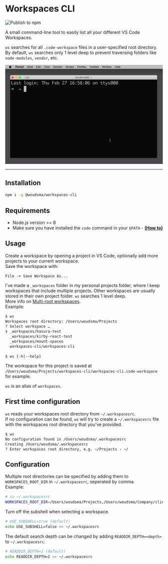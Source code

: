 # Workspaces CLI  
![Publish to npm](https://github.com/woudsma/workspaces-cli/workflows/Publish%20to%20npm/badge.svg?branch=master)  

A small command-line tool to easily list all your different VS Code Workspaces.  

`ws` searches for all `.code-workspace` files in a user-specified root directory.  
By default, `ws` searches only 1 level deep to prevent traversing folders like `node-modules`, `vendor`, etc.

![workspaces-cli-demo](assets/workspace-cli-demo.gif)

---
## Installation  
```sh
npm i -g @woudsma/workspaces-cli
```

## Requirements  
- Node.js version >= 8
- Make sure you have installed the `code` command in your `$PATH` - **[(How to)](https://code.visualstudio.com/docs/setup/mac#_launching-from-the-command-line)**

## Usage  
Create a workspace by opening a project in VS Code, optionally add more projects to your current workspace.  
Save the workspace with:  
```
File -> Save Workspace As...
```

I've made a `_workspaces` folder in my personal projects folder, where I keep workspaces that include multiple projects. Other workspaces are usually stored in their own project folder. `ws` searches 1 level deep.  
More info on [Multi-root workspaces](https://github.com/microsoft/vscode-docs/blob/master/docs/editor/multi-root-workspaces.md).  
Example:
```
$ ws
Workspaces root directory: /Users/woudsma/Projects
? Select workspace …
❯ _workspaces/hasura-test
  _workspaces/kirby-react-test
  _workspaces/mount-spaces
  workspaces-cli/workspaces-cli

$ ws [-h|--help]
```
The workspace for this project is saved at `/Users/woudsma/Projects/workspaces-cli/workspaces-cli.code-workspace` for example.  

`ws` is an alias of `workspaces`.  

## First time configuration  
`ws` reads your workspaces root directory from `~/.workspacesrc`.  
If no configuration can be found, `ws` will try to create a `~/.workspacesrc` file with the workspaces root directory that you've provided.  
```
$ ws
No configuration found in /Users/woudsma/.workspacesrc
Creating /Users/woudsma/.workspacesrc
? Enter workspaces root directory, e.g. ~/Projects › ~/
```
## Configuration  
Multiple root directories can be specified by adding them to `WORKSPACES_ROOT_DIR` in `~/.workspacesrc`, seperated by comma.  
Example:
```sh
# in ~/.workspacesrc
WORKSPACES_ROOT_DIR=/Users/woudsma/Projects,/Users/woudsma/Company/clients
```

Turn off the subshell when selecting a workspace.
```sh
# USE_SUBSHELL=true (default)
echo USE_SUBSHELL=false >> ~/.workspacesrc
```
The default search depth can be changed by adding `READDIR_DEPTH=<depth>` to `~/.workspacesrc`.
```sh
# READDIR_DEPTH=1 (default)
echo READDIR_DEPTH=2 >> ~/.workspacesrc
```
